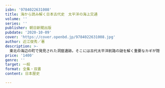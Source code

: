 ```yaml
---
isbn: '9784022631008'
title: 海から読み解く日本古代史　太平洋の海上交通
volume: ''
series: ''
publisher: 朝日新聞出版
pubdate: '2020-10-09'
cover: 'https://cover.openbd.jp/9784022631008.jpg'
author: 近江俊秀／著
description: >-
  東北の海辺の町で発見された洞窟遺跡。そこには古代太平洋航路の謎を解く重要なカギが隠されていた。断片的な史料、遺跡・遺物から太平洋航路を行き来した古代の海人の足取りを復元し、新たな古代史の一面を解き明かす。
price: '1400'
genre: ''
target: 一般
format: 全集・双書
content: 日本歴史

---
```


